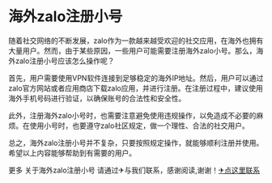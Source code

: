 # 海外zalo注册小号

随着社交网络的不断发展，zalo作为一款越来越受欢迎的社交应用，在海外也拥有大量用户。然而，由于某些原因，一些用户可能需要注册海外zalo小号。那么，海外zalo注册小号应该怎么操作呢？

首先，用户需要使用VPN软件连接到足够稳定的海外IP地址。然后，用户可以通过zalo官方网站或者应用商店下载zalo应用，并进行注册。在注册过程中，建议使用海外手机号码进行验证，以确保账号的合法性和安全性。

此外，注册海外zalo小号时，也需要注意避免使用违规操作，以免造成不必要的麻烦。在使用小号时，也要遵守zalo社区规定，做一个理性、合法的社交用户。

总之，海外zalo注册小号并不复杂，只要按照规定操作，就能够顺利注册并使用。希望以上内容能够帮助到有需要的用户。

更多 关于海外zalo注册小号 请通过✈与我们联系，感谢阅读,谢谢！[✈点这里联系](https://lm.k02.cc)